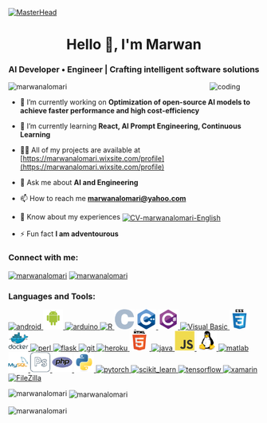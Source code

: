 [![MasterHead](https://camo.githubusercontent.com/b72696803f04e4805e92725d23371558b8a34f27a6e0019c0f471a9e3a097ef7/68747470733a2f2f6e69656c73656e69712e636f6d2f77702d636f6e74656e742f75706c6f6164732f73697465732f342f323032312f30322f646174612d736369656e63652d69636f6e2d616e696d6174696f6e2d62616e6e65722d636c6f636b776973652d342e6769663f773d31303234)](https://marwanalomari.io)
<h1 align="center">Hello 👋, I'm Marwan</h1>
<h3 align="center">AI Developer • Engineer | Crafting intelligent software solutions</h3>
<img align="right" alt="coding" width="100" src="https://images.emojiterra.com/google/noto-emoji/unicode-16.0/color/512px/1f468-1f4bb.png">

<p align="left"> <img src="https://komarev.com/ghpvc/?username=marwanalomari&label=Profile%20views&color=0e75b6&style=flat" alt="marwanalomari" /> </p>

- 🔭 I’m currently working on **Optimization of open-source AI models to achieve faster performance and high cost-efficiency**

- 🌱 I’m currently learning **React, AI Prompt Engineering, Continuous Learning**

- 👨‍💻 All of my projects are available at [https://marwanalomari.wixsite.com/profile](https://marwanalomari.wixsite.com/profile)

- 💬 Ask me about **AI and Engineering**

- 📫 How to reach me **marwanalomari@yahoo.com**

- 📄 Know about my experiences <a href="https://drive.google.com/file/d/1-FIxza_N13VGdcBOoEk416aznd--b16y/view?usp=sharing" target="blank"><img align="center" src="https://cdn-icons-png.flaticon.com/512/3846/3846862.png" alt="CV-marwanalomari-English" height="30" width="28" /></a>

- ⚡ Fun fact **I am adventourous**

<h3 align="left">Connect with me:</h3>
<p align="left">
<a href="https://linkedin.com/in/marwanalomari" target="blank"><img align="center" src="https://raw.githubusercontent.com/rahuldkjain/github-profile-readme-generator/master/src/images/icons/Social/linked-in-alt.svg" alt="marwanalomari" height="30" width="40" /></a>
<a href="https://kaggle.com/marwanalomari" target="blank"><img align="center" src="https://raw.githubusercontent.com/rahuldkjain/github-profile-readme-generator/master/src/images/icons/Social/kaggle.svg" alt="marwanalomari" height="30" width="40" /></a>
</p>

<h3 align="left">Languages and Tools:</h3>
<p align="left"> 
<a href="[https://developer.android.com](https://www.microsoft.com/en-us/windows)" target="_blank" rel="noreferrer"> <img src="https://upload.wikimedia.org/wikipedia/fr/thumb/1/14/Windows_logo_-_2006.svg/2310px-Windows_logo_-_2006.svg.png" alt="android" width="40" height="40"/> </a> <a href="https://developer.android.com" target="_blank" rel="noreferrer"> <img src="https://raw.githubusercontent.com/devicons/devicon/master/icons/android/android-original-wordmark.svg" alt="android" width="40" height="40"/> </a> <a href="https://www.arduino.cc/" target="_blank" rel="noreferrer"> <img src="https://cdn.worldvectorlogo.com/logos/arduino-1.svg" alt="arduino" width="40" height="40"/> </a> <a href="https://www.r-project.org" target="_blank" rel="noreferrer"> <img src="https://basicsofwebdevelopment.wordpress.com/wp-content/uploads/2016/03/r-programming-language-logo-785x595.png?w=625&h=474" alt="R" width="40" height="40"/> </a> <a href="https://www.cprogramming.com/" target="_blank" rel="noreferrer"> <img src="https://raw.githubusercontent.com/devicons/devicon/master/icons/c/c-original.svg" alt="c" width="40" height="40"/> </a> <a href="https://www.w3schools.com/cpp/" target="_blank" rel="noreferrer"> <img src="https://raw.githubusercontent.com/devicons/devicon/master/icons/cplusplus/cplusplus-original.svg" alt="cplusplus" width="40" height="40"/> </a> <a href="https://www.w3schools.com/cs/" target="_blank" rel="noreferrer"> <img src="https://raw.githubusercontent.com/devicons/devicon/master/icons/csharp/csharp-original.svg" alt="csharp" width="40" height="40"/> </a> <a href="" target="_blank" rel="noreferrer"> <img src="https://w7.pngwing.com/pngs/386/344/png-transparent-microsoft-visual-basic-2005-visual-basic-net-microsoft-visual-studio-microsoft-purple-blue-text-thumbnail.png" alt="Visual Basic" width="60" height="60"/> </a> <a href="https://www.w3schools.com/css/" target="_blank" rel="noreferrer"> <img src="https://raw.githubusercontent.com/devicons/devicon/master/icons/css3/css3-original-wordmark.svg" alt="css3" width="40" height="40"/> </a> <a href="https://www.docker.com/" target="_blank" rel="noreferrer"> <img src="https://raw.githubusercontent.com/devicons/devicon/master/icons/docker/docker-original-wordmark.svg" alt="docker" width="40" height="40"/> </a> <a href="https://www.perl.org" target="_blank" rel="noreferrer"> <img src="https://media.licdn.com/dms/image/v2/C5112AQFtk2G7Gn_-hA/article-cover_image-shrink_600_2000/article-cover_image-shrink_600_2000/0/1524199697120?e=2147483647&v=beta&t=4IXsBGIFKRSlooU-oHBJw1gFawxQr-JiF4zBT5hDLaI" alt="perl" width="60" height="60"/> </a> <a href="https://flask.palletsprojects.com/" target="_blank" rel="noreferrer"> <img src="https://icon.icepanel.io/Technology/png-shadow-512/Flask.png" alt="flask" width="40" height="40"/> </a> <a href="https://git-scm.com/" target="_blank" rel="noreferrer"> <img src="https://www.vectorlogo.zone/logos/git-scm/git-scm-icon.svg" alt="git" width="40" height="40"/> </a> <a href="https://heroku.com" target="_blank" rel="noreferrer"> <img src="https://www.vectorlogo.zone/logos/heroku/heroku-icon.svg" alt="heroku" width="40" height="40"/> </a> <a href="https://www.w3.org/html/" target="_blank" rel="noreferrer"> <img src="https://raw.githubusercontent.com/devicons/devicon/master/icons/html5/html5-original-wordmark.svg" alt="html5" width="40" height="40"/> </a> <a href="https://www.java.com" target="_blank" rel="noreferrer"> <img src="https://cdn.jsdelivr.net/gh/homarr-labs/dashboard-icons/svg/java.svg" alt="java" width="40" height="40"/> </a> <a href="https://developer.mozilla.org/en-US/docs/Web/JavaScript" target="_blank" rel="noreferrer"> <img src="https://raw.githubusercontent.com/devicons/devicon/master/icons/javascript/javascript-original.svg" alt="javascript" width="40" height="40"/> </a> <a href="https://www.linux.org/" target="_blank" rel="noreferrer"> <img src="https://raw.githubusercontent.com/devicons/devicon/master/icons/linux/linux-original.svg" alt="linux" width="40" height="40"/> </a> <a href="https://www.mathworks.com/" target="_blank" rel="noreferrer"> <img src="https://upload.wikimedia.org/wikipedia/commons/2/21/Matlab_Logo.png" alt="matlab" width="40" height="40"/> </a> <a href="https://www.mysql.com/" target="_blank" rel="noreferrer"> <img src="https://raw.githubusercontent.com/devicons/devicon/master/icons/mysql/mysql-original-wordmark.svg" alt="mysql" width="40" height="40"/> </a> <a href="https://www.photoshop.com/en" target="_blank" rel="noreferrer"> <img src="https://raw.githubusercontent.com/devicons/devicon/master/icons/photoshop/photoshop-line.svg" alt="photoshop" width="40" height="40"/> </a> <a href="https://www.php.net" target="_blank" rel="noreferrer"> <img src="https://raw.githubusercontent.com/devicons/devicon/master/icons/php/php-original.svg" alt="php" width="40" height="40"/> </a> <a href="https://www.python.org" target="_blank" rel="noreferrer"> <img src="https://raw.githubusercontent.com/devicons/devicon/master/icons/python/python-original.svg" alt="python" width="40" height="40"/> </a> <a href="https://pytorch.org/" target="_blank" rel="noreferrer"> <img src="https://www.vectorlogo.zone/logos/pytorch/pytorch-icon.svg" alt="pytorch" width="40" height="40"/> </a> <a href="https://scikit-learn.org/" target="_blank" rel="noreferrer"> <img src="https://upload.wikimedia.org/wikipedia/commons/0/05/Scikit_learn_logo_small.svg" alt="scikit_learn" width="40" height="40"/> </a> <a href="https://www.tensorflow.org" target="_blank" rel="noreferrer"> <img src="https://www.vectorlogo.zone/logos/tensorflow/tensorflow-icon.svg" alt="tensorflow" width="40" height="40"/> </a> <a href="https://dotnet.microsoft.com/apps/xamarin" target="_blank" rel="noreferrer"> <img src="https://raw.githubusercontent.com/detain/svg-logos/780f25886640cef088af994181646db2f6b1a3f8/svg/xamarin.svg" alt="xamarin" width="40" height="40"/> </a> <a href="https://filezilla-project.org/" target="_blank" rel="noreferrer"> <img src="https://upload.wikimedia.org/wikipedia/commons/0/01/FileZilla_logo.svg" alt="FileZilla" width="40" height="40"/> </a> </p>

<p><img align="left" src="https://github-readme-stats.vercel.app/api/top-langs?username=marwanalomari&show_icons=true&locale=en&layout=compact" alt="marwanalomari" /></p>

<p>&nbsp;<img align="center" src="https://github-readme-stats.vercel.app/api?username=marwanalomari&show_icons=true&locale=en" alt="marwanalomari" /></p>

<p><img align="center" src="https://github-readme-streak-stats.herokuapp.com/?user=marwanalomari&" alt="marwanalomari" /></p>
